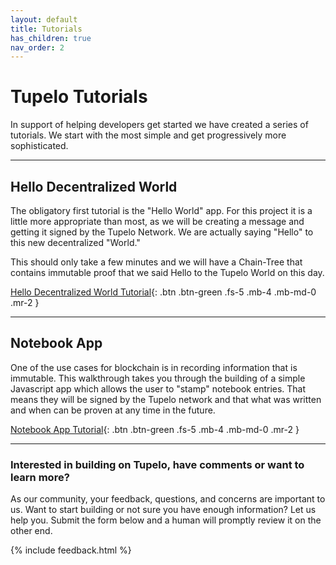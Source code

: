 ```yaml
---
layout: default
title: Tutorials
has_children: true
nav_order: 2
---
```


# Tupelo Tutorials

In support of helping developers get started we have created a series of tutorials.
We start with the most simple and get progressively more sophisticated.

***

## Hello Decentralized World

The obligatory first tutorial is the "Hello World" app.
For this project it is a little more appropriate than most, as we will be
creating a message and getting it signed by the Tupelo Network. We are actually
saying "Hello" to this new decentralized "World."

This should only take a few minutes and we will have a Chain-Tree that contains
immutable proof that we said Hello to the Tupelo World on this day.

[Hello Decentralized World Tutorial](tutorials/hello_tupelo){: .btn .btn-green .fs-5 .mb-4 .mb-md-0 .mr-2 }

***

## Notebook App

One of the use cases for blockchain is in recording information that is
immutable.  This walkthrough takes you through the building of a simple
Javascript app which allows the user to "stamp" notebook entries.
That means they will be signed by the Tupelo network and that what
was written and when can be proven at any time in the future.

[Notebook App Tutorial](tutorials/notebook){: .btn .btn-green .fs-5 .mb-4 .mb-md-0 .mr-2 }

***

### Interested in building on Tupelo, have comments or want to learn more?

As our community, your feedback, questions, and concerns are important to us.
Want to start building or not sure you have enough information?
Let us help you. Submit the form below and a human will promptly review
it on the other end.

{% include feedback.html %}
